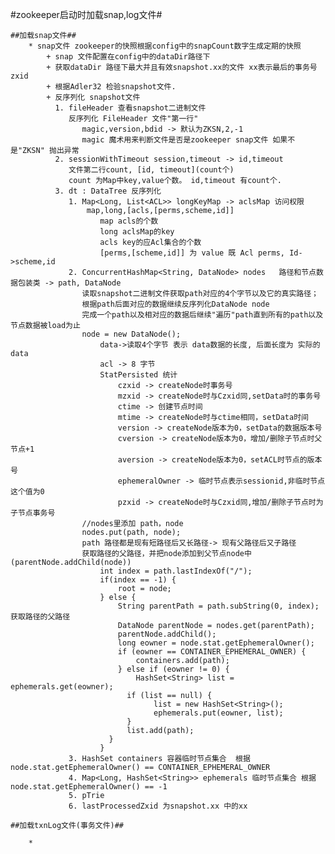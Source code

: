 #zookeeper启动时加载snap,log文件#

    ##加载snap文件##
        * snap文件 zookeeper的快照根据config中的snapCount数字生成定期的快照
            + snap 文件配置在config中的dataDir路径下
            + 获取dataDir 路径下最大并且有效snapshot.xx的文件 xx表示最后的事务号zxid
            + 根据Adler32 检验snapshot文件.
            + 反序列化 snapshot文件
              1. fileHeader 查看snapshot二进制文件
                 反序列化 FileHeader 文件"第一行"
              		magic,version,bdid -> 默认为ZKSN,2,-1
              		magic 魔术用来判断文件是否是zookeeper snap文件 如果不是"ZKSN" 抛出异常
              2. sessionWithTimeout session,timeout -> id,timeout  
                 文件第二行count, [id, timeout](count个)
                 count 为Map中key,value个数。 id,timeout 有count个.
              3. dt : DataTree 反序列化 
                 1. Map<Long, List<ACL>> longKeyMap -> aclsMap 访问权限
                     map,long,[acls,[perms,scheme,id]]
                        map acls的个数
                        long aclsMap的key
                        acls key的应Acl集合的个数
                        [perms,[scheme,id]] 为 value 既 Acl perms, Id->scheme,id
                 2. ConcurrentHashMap<String, DataNode> nodes   路径和节点数据包装类 -> path, DataNode 
                    读取snapshot二进制文件获取path对应的4个字节以及它的真实路径；
                    根据path后面对应的数据继续反序列化DataNode node
                    完成一个path以及相对应的数据后继续"遍历"path直到所有的path以及节点数据被load为止
                    node = new DataNode();
                        data->读取4个字节 表示 data数据的长度, 后面长度为 实际的data
                        acl -> 8 字节
                        StatPersisted 统计
                            czxid -> createNode时事务号
                            mzxid -> createNode时与Czxid同,setData时的事务号
                            ctime -> 创建节点时间
                            mtime -> createNode时与ctime相同，setData时间
                            version -> createNode版本为0，setData的数据版本号
                            cversion -> createNode版本为0，增加/删除子节点时父节点+1
                            aversion -> createNode版本为0，setACL时节点的版本号
                            ephemeralOwner -> 临时节点表示sessionid,非临时节点这个值为0
                            pzxid -> createNode时与Czxid同,增加/删除子节点时为子节点事务号
                    //nodes里添加 path，node
                    nodes.put(path, node);
                    path 路径都是现有短路径后又长路径-> 现有父路径后又子路径
                    获取路径的父路径，并把node添加到父节点node中(parentNode.addChild(node))
                        int index = path.lastIndexOf("/");
                        if(index == -1) {
                            root = node;
                        } else {
                            String parentPath = path.subString(0, index); 获取路径的父路径
                            DataNode parentNode = nodes.get(parentPath);
                            parentNode.addChild();
                            long eowner = node.stat.getEphemeralOwner();
                            if (eowner == CONTAINER_EPHEMERAL_OWNER) {
                                containers.add(path);
                            } else if (eowner != 0) {
                                HashSet<String> list = ephemerals.get(eowner);
                              if (list == null) {
                                    list = new HashSet<String>();
                                    ephemerals.put(eowner, list);
                              }
                              list.add(path);
                          }
                        }
                 3. HashSet containers 容器临时节点集合  根据node.stat.getEphemeralOwner() == CONTAINER_EPHEMERAL_OWNER
                 4. Map<Long, HashSet<String>> ephemerals 临时节点集合 根据node.stat.getEphemeralOwner() == -1
                 5. pTrie
                 6. lastProcessedZxid 为snapshot.xx 中的xx
    
    ##加载txnLog文件(事务文件)##
    
        *
                                            
                           